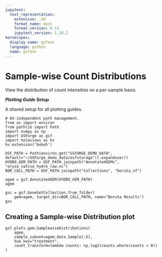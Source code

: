 ```yaml
---
jupytext:
  text_representation:
    extension: .md
    format_name: myst
    format_version: 0.13
    jupytext_version: 1.10.2
kernelspec:
  display_name: gsfenv
  language: python
  name: gsfenv
---
```


# Sample-wise Count Distributions

View the distribution of count intensities on a per-sample basis.

***Plotting Guide Setup***

A shared setup for all plotting guides.

```{code-cell}
# OS-independent path management.
from os import environ
from pathlib import Path
import numpy as np
import GSForge as gsf
import holoviews as hv
hv.extension('bokeh')

OSF_PATH = Path(environ.get("GSFORGE_DEMO_DATA", default="~/GSForge_demo_data/osfstorage")).expanduser()
HYDRO_GEM_PATH = OSF_PATH.joinpath("AnnotatedGEMs", "oryza_sativa_hydro_raw.nc")
BOR_COLL_PATH = OSF_PATH.joinpath("Collections", "boruta_nf")
```

```{code-cell}
agem = gsf.AnnotatedGEM(HYDRO_GEM_PATH)
agem
```

```{code-cell}
gsc = gsf.GeneSetCollection.from_folder(
    gem=agem, target_dir=BOR_COLL_PATH, name="Boruta Results")
gsc
```

## Creating a Sample-wise Distribution plot

```{code-cell}
gsf.plots.gem.SamplewiseDistributions(
    agem,
    sample_subset=agem.data.Sample[:5],
    hue_key="treatment",
    count_transform=lambda counts: np.log2(counts.where(counts > 0))
)
```
